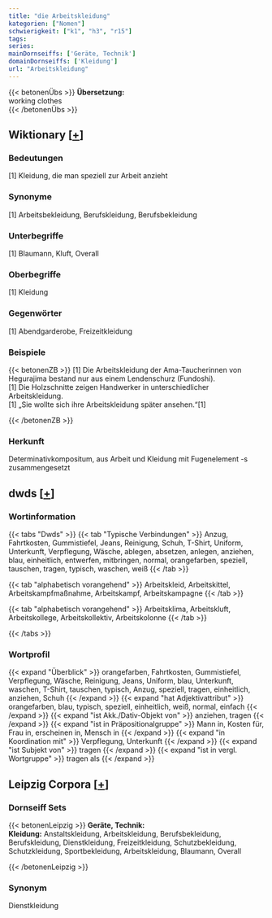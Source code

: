 ```yaml
---
title: "die Arbeitskleidung"
kategorien: ["Nomen"]
schwierigkeit: ["k1", "h3", "r15"]
tags:
series:
mainDornseiffs: ['Geräte, Technik']
domainDornseiffs: ['Kleidung']
url: "Arbeitskleidung"
---
```


{{< betonenÜbs >}}
**Übersetzung:**  
working clothes  
{{< /betonenÜbs >}}

## Wiktionary [[+](https://de.wiktionary.org/wiki/Arbeitskleidung)]

### Bedeutungen
[1] Kleidung, die man speziell zur Arbeit anzieht  

### Synonyme
[1] Arbeitsbekleidung, Berufskleidung, Berufsbekleidung  

### Unterbegriffe
[1] Blaumann, Kluft, Overall  

### Oberbegriffe
[1] Kleidung  

### Gegenwörter
[1] Abendgarderobe, Freizeitkleidung  

### Beispiele
{{< betonenZB >}}
[1] Die Arbeitskleidung der Ama-Taucherinnen von Hegurajima bestand nur aus einem Lendenschurz (Fundoshi).  
[1] Die Holzschnitte zeigen Handwerker in unterschiedlicher Arbeitskleidung.  
[1] „Sie wollte sich ihre Arbeitskleidung später ansehen.“[1]  

{{< /betonenZB >}}
### Herkunft
Determinativkompositum, aus Arbeit und Kleidung mit Fugenelement -s zusammengesetzt  



## dwds [[+](https://www.dwds.de/wb/Arbeitskleidung)]

### Wortinformation
{{< tabs "Dwds" >}}
{{< tab "Typische Verbindungen" >}}
Anzug, Fahrtkosten, Gummistiefel, Jeans, Reinigung, Schuh, T-Shirt, Uniform, Unterkunft, Verpflegung, Wäsche, ablegen, absetzen, anlegen, anziehen, blau, einheitlich, entwerfen, mitbringen, normal, orangefarben, speziell, tauschen, tragen, typisch, waschen, weiß
{{< /tab >}}

{{< tab "alphabetisch vorangehend" >}}
Arbeitskleid, Arbeitskittel, Arbeitskampfmaßnahme, Arbeitskampf, Arbeitskampagne
{{< /tab >}}

{{< tab "alphabetisch vorangehend" >}}
Arbeitsklima, Arbeitskluft, Arbeitskollege, Arbeitskollektiv, Arbeitskolonne
{{< /tab >}}

{{< /tabs >}}

### Wortprofil
{{< expand "Überblick" >}} orangefarben, Fahrtkosten, Gummistiefel, Verpflegung, Wäsche, Reinigung, Jeans, Uniform, blau, Unterkunft, waschen, T-Shirt, tauschen, typisch, Anzug, speziell, tragen, einheitlich, anziehen, Schuh {{< /expand >}}
{{< expand "hat Adjektivattribut" >}} orangefarben, blau, typisch, speziell, einheitlich, weiß, normal, einfach {{< /expand >}}
{{< expand "ist Akk./Dativ-Objekt von" >}} anziehen, tragen {{< /expand >}}
{{< expand "ist in Präpositionalgruppe" >}} Mann in, Kosten für, Frau in, erscheinen in, Mensch in {{< /expand >}}
{{< expand "in Koordination mit" >}} Verpflegung, Unterkunft {{< /expand >}}
{{< expand "ist Subjekt von" >}} tragen {{< /expand >}}
{{< expand "ist in vergl. Wortgruppe" >}} tragen als {{< /expand >}}

## Leipzig Corpora [[+](https://corpora.uni-leipzig.de/en/res?word=Arbeitskleidung&corpusId=deu_newscrawl-public_2018)]

### Dornseiff Sets
{{< betonenLeipzig >}}
**Geräte, Technik:**  
**Kleidung:** Anstaltskleidung, Arbeitskleidung, Berufsbekleidung, Berufskleidung, Dienstkleidung, Freizeitkleidung, Schutzbekleidung, Schutzkleidung, Sportbekleidung, Arbeitskleidung, Blaumann, Overall  

{{< /betonenLeipzig >}}

### Synonym
Dienstkleidung

